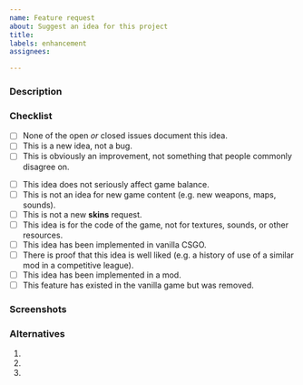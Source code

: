 ```yaml
---
name: Feature request
about: Suggest an idea for this project
title:
labels: enhancement
assignees:

---
```


### Description
<!-- A clear and concise description of what the idea is -->

### Checklist
<!-- You MUST answer "yes" to the following to suggest an idea -->
<!-- To tick a checkbox, place an 'x' in it, like so: [x] -->
- [ ] None of the open *or* closed issues document this idea.
- [ ] This is a new idea, not a bug.
- [ ] This is obviously an improvement, not something that people commonly disagree on.

<!-- You do NOT have to answer "yes" to the following, but please mark them if relevant -->
<!-- To tick a checkbox, place an 'x' in it, like so: [x] -->
- [ ] This idea does not seriously affect game balance.
- [ ] This is not an idea for new game content (e.g. new weapons, maps, sounds).
- [ ] This is not a new **skins** request.
- [ ] This idea is for the code of the game, not for textures, sounds, or other resources.
- [ ] This idea has been implemented in vanilla CSGO.
- [ ] There is proof that this idea is well liked (e.g. a history of use of a similar mod in a competitive league).
- [ ] This idea has been implemented in a mod. <!-- Insert link -->
- [ ] This feature has existed in the vanilla game but was removed.

### Screenshots
<!-- Add screenshots or videos to help explain your idea -->

### Alternatives
<!-- Alternative implementations of this idea -->
1. 
2. 
3. 
